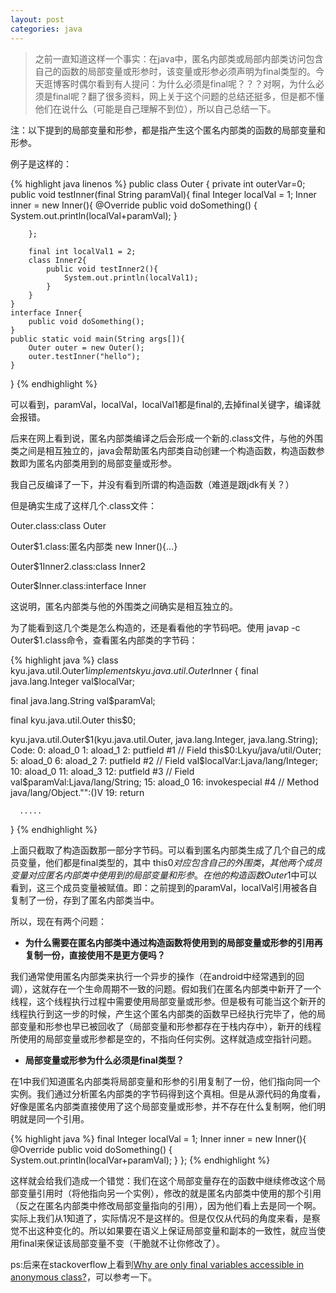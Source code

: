 ```yaml
---
layout: post
categories: java 
---
```


>之前一直知道这样一个事实：在java中，匿名内部类或局部内部类访问包含自己的函数的局部变量或形参时，该变量或形参必须声明为final类型的。今天逛博客时偶尔看到有人提问：为什么必须是final呢？？？对啊，为什么必须是final呢？翻了很多资料，网上关于这个问题的总结还挺多，但是都不懂他们在说什么（可能是自己理解不到位），所以自己总结一下。

注：以下提到的局部变量和形参，都是指产生这个匿名内部类的函数的局部变量和形参。

例子是这样的：

{% highlight java linenos %}
public class Outer {
	private int outerVar=0;
	public void testInner(final String paramVal){
		final Integer localVal = 1;
		Inner inner = new Inner(){
			@Override
			public void doSomething() {
				System.out.println(localVal+paramVal);
			}
			
		};
		
		final int localVal1 = 2;
		class Inner2{
			public void testInner2(){
				System.out.println(localVal1);
			}
		}
	}
	interface Inner{
		public void doSomething();
	}
	public static void main(String args[]){
		Outer outer = new Outer();
		outer.testInner("hello");
	}
}
{% endhighlight %}

可以看到，paramVal，localVal，localVal1都是final的,去掉final关键字，编译就会报错。

后来在网上看到说，匿名内部类编译之后会形成一个新的.class文件，与他的外围类之间是相互独立的，java会帮助匿名内部类自动创建一个构造函数，构造函数参数即为匿名内部类用到的局部变量或形参。

我自己反编译了一下，并没有看到所谓的构造函数（难道是跟jdk有关？）

但是确实生成了这样几个.class文件：

Outer.class:class Outer

Outer$1.class:匿名内部类 new Inner(){...}

Outer$1Inner2.class:class Inner2

Outer$Inner.class:interface Inner

这说明，匿名内部类与他的外围类之间确实是相互独立的。

为了能看到这几个类是怎么构造的，还是看看他的字节码吧。使用 javap -c Outer$1.class命令，查看匿名内部类的字节码：

{% highlight java %}
class kyu.java.util.Outer$1 implements kyu.java.util.Outer$Inner {
  final java.lang.Integer val$localVar;

  final java.lang.String val$paramVal;

  final kyu.java.util.Outer this$0;

  kyu.java.util.Outer$1(kyu.java.util.Outer, java.lang.Integer, java.lang.String);
    Code:
       0: aload_0
       1: aload_1
       2: putfield      #1                  // Field this$0:Lkyu/java/util/Outer;
       5: aload_0
       6: aload_2
       7: putfield      #2                  // Field val$localVar:Ljava/lang/Integer;
      10: aload_0
      11: aload_3
      12: putfield      #3                  // Field val$paramVal:Ljava/lang/String;
      15: aload_0
      16: invokespecial #4                  // Method java/lang/Object."<init>":()V
      19: return

      .....
 }
{% endhighlight %}

上面只截取了构造函数那一部分字节码。可以看到匿名内部类生成了几个自己的成员变量，他们都是final类型的，其中 this$0 对应包含自己的外围类，其他两个成员变量对应匿名内部类中使用到的局部变量和形参
。在他的构造函数Outer$1中可以看到，这三个成员变量被赋值。即：之前提到的paramVal，localVal引用被各自复制了一份，存到了匿名内部类当中。

所以，现在有两个问题：

- **为什么需要在匿名内部类中通过构造函数将使用到的局部变量或形参的引用再复制一份，直接使用不是更方便吗？**

我们通常使用匿名内部类来执行一个异步的操作（在android中经常遇到的回调），这就存在一个生命周期不一致的问题。假如我们在匿名内部类中新开了一个线程，这个线程执行过程中需要使用局部变量或形参。但是极有可能当这个新开的线程执行到这一步的时候，产生这个匿名内部类的函数早已经执行完毕了，他的局部变量和形参也早已被回收了（局部变量和形参都存在于栈内存中），新开的线程所使用的局部变量或形参都是空的，不指向任何实例。这样就造成空指针问题。

- **局部变量或形参为什么必须是final类型？**

在1中我们知道匿名内部类将局部变量和形参的引用复制了一份，他们指向同一个实例。我们通过分析匿名内部类的字节码得到这个真相。但是从源代码的角度看，好像是匿名内部类直接使用了这个局部变量或形参，并不存在什么复制啊，他们明明就是同一个引用。

{% highlight java %}
final Integer localVal = 1;
Inner inner = new Inner(){
	@Override
	public void doSomething() {
		System.out.println(localVar+paramVal);
	}
};
{% endhighlight %}

这样就会给我们造成一个错觉：我们在这个局部变量存在的函数中继续修改这个局部变量引用时（将他指向另一个实例），修改的就是匿名内部类中使用的那个引用（反之在匿名内部类中修改局部变量指向的引用），因为他们看上去是同一个啊。实际上我们从1知道了，实际情况不是这样的。但是仅仅从代码的角度来看，是察觉不出这种变化的。所以如果要在语义上保证局部变量和副本的一致性，就应当使用final来保证该局部变量不变（干脆就不让你修改了）。

ps:后来在stackoverflow上看到[Why are only final variables accessible in anonymous class?](http://stackoverflow.com/questions/4732544/why-are-only-final-variables-accessible-in-anonymous-class)，可以参考一下。